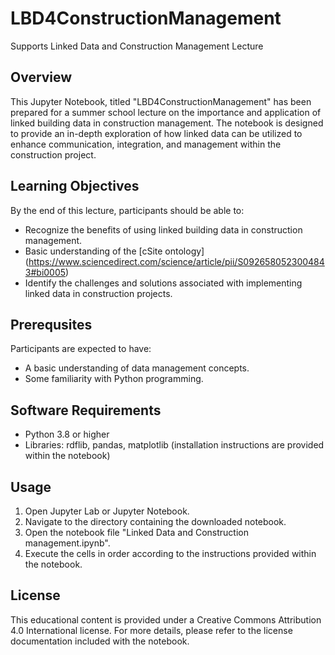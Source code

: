 # LBD4ConstructionManagement
Supports Linked Data and Construction Management Lecture 
## Overview
This Jupyter Notebook, titled "LBD4ConstructionManagement" has been prepared for a summer school lecture on the importance and application of linked building data in construction management. The notebook is designed to provide an in-depth exploration of how linked data can be utilized to enhance communication, integration, and management within the construction project.

## Learning Objectives
By the end of this lecture, participants should be able to:

* Recognize the benefits of using linked building data in construction management.
* Basic understanding of the [cSite ontology] (https://www.sciencedirect.com/science/article/pii/S0926580523004843#bi0005)
* Identify the challenges and solutions associated with implementing linked data in construction projects.

## Prerequsites
Participants are expected to have:

* A basic understanding of data management concepts.
* Some familiarity with Python programming.

## Software Requirements
* Python 3.8 or higher
* Libraries: rdflib, pandas, matplotlib (installation instructions are provided within the notebook)

## Usage

1. Open Jupyter Lab or Jupyter Notebook.
2. Navigate to the directory containing the downloaded notebook.
3. Open the notebook file "Linked Data and Construction management.ipynb".
4. Execute the cells in order according to the instructions provided within the notebook.

## License

This educational content is provided under a Creative Commons Attribution 4.0 International license. For more details, please refer to the license documentation included with the notebook.
